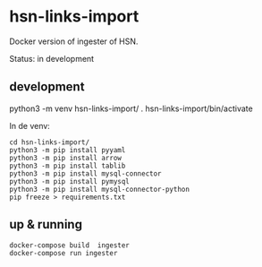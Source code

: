 # hsn-links-import

Docker version of ingester of HSN. 

Status: in development

## development

python3 -m venv hsn-links-import/
. hsn-links-import/bin/activate

In de venv:

```
cd hsn-links-import/
python3 -m pip install pyyaml
python3 -m pip install arrow
python3 -m pip install tablib
python3 -m pip install mysql-connector
python3 -m pip install pymysql
python3 -m pip install mysql-connector-python
pip freeze > requirements.txt
```

## up & running

```
docker-compose build  ingester
docker-compose run ingester
```